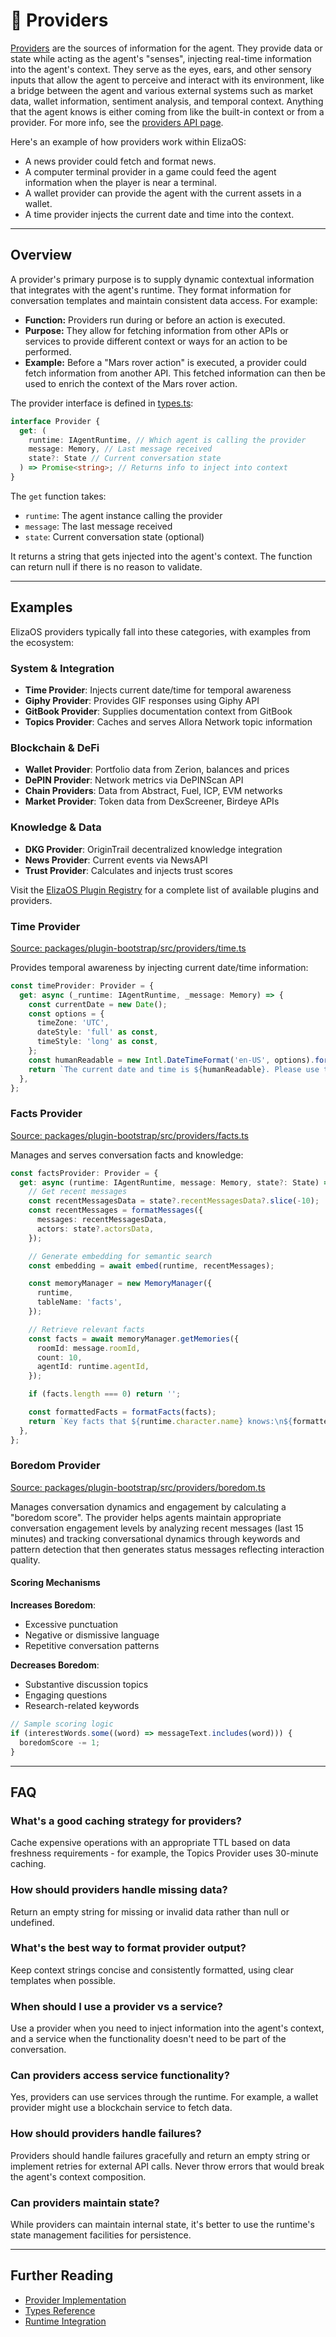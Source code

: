 # 🔌 Providers

[Providers](/packages/core/src/providers.ts) are the sources of information for the agent. They provide data or state while acting as the agent's "senses", injecting real-time information into the agent's context. They serve as the eyes, ears, and other sensory inputs that allow the agent to perceive and interact with its environment, like a bridge between the agent and various external systems such as market data, wallet information, sentiment analysis, and temporal context. Anything that the agent knows is either coming from like the built-in context or from a provider. For more info, see the [providers API page](/api/interfaces/provider).

Here's an example of how providers work within ElizaOS:

- A news provider could fetch and format news.
- A computer terminal provider in a game could feed the agent information when the player is near a terminal.
- A wallet provider can provide the agent with the current assets in a wallet.
- A time provider injects the current date and time into the context.

---

## Overview

A provider's primary purpose is to supply dynamic contextual information that integrates with the agent's runtime. They format information for conversation templates and maintain consistent data access. For example:

- **Function:** Providers run during or before an action is executed.
- **Purpose:** They allow for fetching information from other APIs or services to provide different context or ways for an action to be performed.
- **Example:** Before a "Mars rover action" is executed, a provider could fetch information from another API. This fetched information can then be used to enrich the context of the Mars rover action.

The provider interface is defined in [types.ts](/packages/core/src/types.ts):

```typescript
interface Provider {
  get: (
    runtime: IAgentRuntime, // Which agent is calling the provider
    message: Memory, // Last message received
    state?: State // Current conversation state
  ) => Promise<string>; // Returns info to inject into context
}
```

The `get` function takes:

- `runtime`: The agent instance calling the provider
- `message`: The last message received
- `state`: Current conversation state (optional)

It returns a string that gets injected into the agent's context. The function can return null if there is no reason to validate.

---

## Examples

ElizaOS providers typically fall into these categories, with examples from the ecosystem:

### System & Integration

- **Time Provider**: Injects current date/time for temporal awareness
- **Giphy Provider**: Provides GIF responses using Giphy API
- **GitBook Provider**: Supplies documentation context from GitBook
- **Topics Provider**: Caches and serves Allora Network topic information

### Blockchain & DeFi

- **Wallet Provider**: Portfolio data from Zerion, balances and prices
- **DePIN Provider**: Network metrics via DePINScan API
- **Chain Providers**: Data from Abstract, Fuel, ICP, EVM networks
- **Market Provider**: Token data from DexScreener, Birdeye APIs

### Knowledge & Data

- **DKG Provider**: OriginTrail decentralized knowledge integration
- **News Provider**: Current events via NewsAPI
- **Trust Provider**: Calculates and injects trust scores

Visit the [ElizaOS Plugin Registry](https://github.com/elizaos-plugins/registry) for a complete list of available plugins and providers.

### Time Provider

[Source: packages/plugin-bootstrap/src/providers/time.ts](/packages/plugin-bootstrap/src/providers/time.ts)

Provides temporal awareness by injecting current date/time information:

```typescript
const timeProvider: Provider = {
  get: async (_runtime: IAgentRuntime, _message: Memory) => {
    const currentDate = new Date();
    const options = {
      timeZone: 'UTC',
      dateStyle: 'full' as const,
      timeStyle: 'long' as const,
    };
    const humanReadable = new Intl.DateTimeFormat('en-US', options).format(currentDate);
    return `The current date and time is ${humanReadable}. Please use this as your reference for any time-based operations or responses.`;
  },
};
```

### Facts Provider

[Source: packages/plugin-bootstrap/src/providers/facts.ts](/packages/plugin-bootstrap/src/providers/facts.ts)

Manages and serves conversation facts and knowledge:

```typescript
const factsProvider: Provider = {
  get: async (runtime: IAgentRuntime, message: Memory, state?: State) => {
    // Get recent messages
    const recentMessagesData = state?.recentMessagesData?.slice(-10);
    const recentMessages = formatMessages({
      messages: recentMessagesData,
      actors: state?.actorsData,
    });

    // Generate embedding for semantic search
    const embedding = await embed(runtime, recentMessages);

    const memoryManager = new MemoryManager({
      runtime,
      tableName: 'facts',
    });

    // Retrieve relevant facts
    const facts = await memoryManager.getMemories({
      roomId: message.roomId,
      count: 10,
      agentId: runtime.agentId,
    });

    if (facts.length === 0) return '';

    const formattedFacts = formatFacts(facts);
    return `Key facts that ${runtime.character.name} knows:\n${formattedFacts}`;
  },
};
```

### Boredom Provider

[Source: packages/plugin-bootstrap/src/providers/boredom.ts](/packages/plugin-bootstrap/src/providers/boredom.ts)

Manages conversation dynamics and engagement by calculating a "boredom score". The provider helps agents maintain appropriate conversation engagement levels by analyzing recent messages (last 15 minutes) and tracking conversational dynamics through keywords and pattern detection that then generates status messages reflecting interaction quality.

#### Scoring Mechanisms

**Increases Boredom**:

- Excessive punctuation
- Negative or dismissive language
- Repetitive conversation patterns

**Decreases Boredom**:

- Substantive discussion topics
- Engaging questions
- Research-related keywords

```typescript
// Sample scoring logic
if (interestWords.some((word) => messageText.includes(word))) {
  boredomScore -= 1;
}
```

---

## FAQ

### What's a good caching strategy for providers?

Cache expensive operations with an appropriate TTL based on data freshness requirements - for example, the Topics Provider uses 30-minute caching.

### How should providers handle missing data?

Return an empty string for missing or invalid data rather than null or undefined.

### What's the best way to format provider output?

Keep context strings concise and consistently formatted, using clear templates when possible.

### When should I use a provider vs a service?

Use a provider when you need to inject information into the agent's context, and a service when the functionality doesn't need to be part of the conversation.

### Can providers access service functionality?

Yes, providers can use services through the runtime. For example, a wallet provider might use a blockchain service to fetch data.

### How should providers handle failures?

Providers should handle failures gracefully and return an empty string or implement retries for external API calls. Never throw errors that would break the agent's context composition.

### Can providers maintain state?

While providers can maintain internal state, it's better to use the runtime's state management facilities for persistence.

---

## Further Reading

- [Provider Implementation](/packages/core/src/providers.ts)
- [Types Reference](/packages/core/src/types.ts)
- [Runtime Integration](/packages/core/src/runtime.ts)
